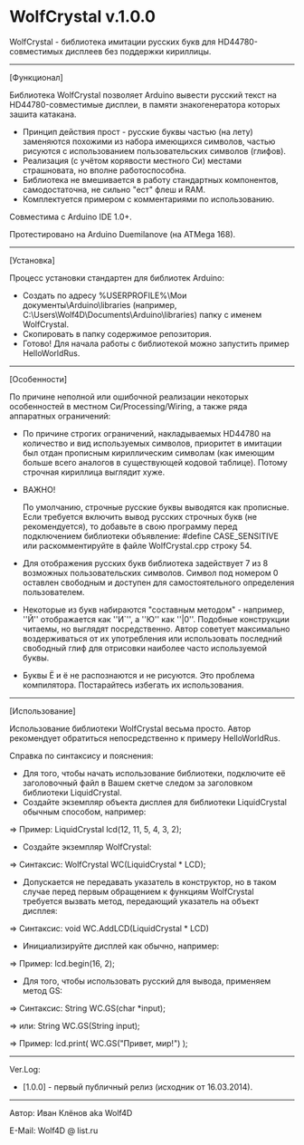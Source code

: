 WolfCrystal v.1.0.0
===========

WolfCrystal - библиотека имитации русских букв для HD44780-совместимых дисплеев без поддержки кириллицы.

------------------------------------

[Функционал]

Библиотека WolfCrystal позволяет Arduino вывести русский текст на HD44780-совместимые дисплеи, в памяти знакогенератора которых зашита катакана. 

* Принцип действия прост - русские буквы частью (на лету) заменяются похожими из набора имеющихся символов, частью рисуются с использованием пользовательских символов (глифов). 
* Реализация (с учётом корявости местного Си) местами страшновата, но вполне работоспособна.
* Библиотека не вмешивается в работу стандартных компонентов, самодостаточна, не сильно "ест" флеш и RAM.
* Комплектуется примером с комментариями по использованию.

Совместима с Arduino IDE 1.0+.

Протестировано на Arduino Duemilanove (на ATMega 168).

------------------------------------
[Установка] 

Процесс установки стандартен для библиотек Arduino:

* Создать по адресу %USERPROFILE%\Мои документы\Arduino\libraries (например, C:\Users\Wolf4D\Documents\Arduino\libraries) папку с именем WolfCrystal.
* Скопировать в папку содержимое репозитория.
* Готово! Для начала работы c библиотекой можно запустить пример HelloWorldRus.

------------------------------------
[Особенности] 

По причине неполной или ошибочной реализации некоторых особенностей в местном Си/Processing/Wiring, а также ряда аппаратных ограничений:

* По причине строгих ограничений, накладываемых HD44780 на количество и вид используемых символов, приоритет в имитации был отдан прописным кириллическим символам (как имеющим больше всего аналогов в существующей кодовой таблице). Потому строчная кириллица выглядит хуже. 

* ВАЖНО!
  
  По умолчанию, строчные русские буквы выводятся как прописные. Если требуется включить вывод русских строчных букв (не рекомендуется), то добавьте в свою программу перед подключением библиотеки объявление: #define CASE_SENSITIVE или раскомментируйте в файле WolfCrystal.cpp строку 54.
  

* Для отображения русских букв библиотека задействует 7 из 8 возможных пользовательских символов. Символ под номером 0 оставлен свободным и доступен для самостоятельного определения пользователем.
* Некоторые из букв набираются "составным методом" - например, ''Й'' отображается как ''И`'', а ''Ю'' как ''|0''. Подобные конструкции читаемы, но выглядят посредственно. Автор советует максимально воздерживаться от их употребления или использовать последний свободный глиф для отрисовки наиболее часто используемой буквы.
* Буквы Ё и ё не распознаются и не рисуются. Это проблема компилятора. Постарайтесь избегать их использования.

------------------------------------
[Использование]

Использование библиотеки WolfCrystal весьма просто. Автор рекомендует обратиться непосредственно к примеру HelloWorldRus. 

Справка по синтаксису и пояснения:

* Для того, чтобы начать использование библиотеки, подключите её заголовочный файл в Вашем скетче следом за заголовком библиотеки LiquidCrystal. 
* Создайте экземпляр объекта дисплея для библиотеки LiquidCrystal обычным способом, например:

=>  Пример: LiquidCrystal lcd(12, 11, 5, 4, 3, 2);
* Создайте экземпляр WolfCrystal:

=>  Синтаксис: WolfCrystal WC(LiquidCrystal * LCD);

* Допускается не передавать указатель в конструктор, но в таком случае перед первым обращением к функциям WolfCrystal требуется вызвать метод, передающий указатель на объект дисплея:

=>  Синтаксис: void WC.AddLCD(LiquidCrystal * LCD)
* Инициализируйте дисплей как обычно, например:

=>  Пример:   lcd.begin(16, 2);

* Для того, чтобы использовать русский для вывода, применяем метод GS:

=>  Синтаксис: String WC.GS(char *input);

=>  или: String WC.GS(String input);

=>  Пример:   lcd.print( WC.GS("Привет, мир!") );  

------------------------------------
Ver.Log:

* [1.0.0] - первый публичный релиз (исходник от 16.03.2014).

------------------------------------
Автор: Иван Клёнов aka Wolf4D

E-Mail: Wolf4D @ list.ru
